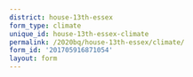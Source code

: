```yaml
---
district: house-13th-essex
form_type: climate
unique_id: house-13th-essex-climate
permalink: /2020bq/house-13th-essex/climate/
form_id: '201705916871054'
layout: form
---
```

